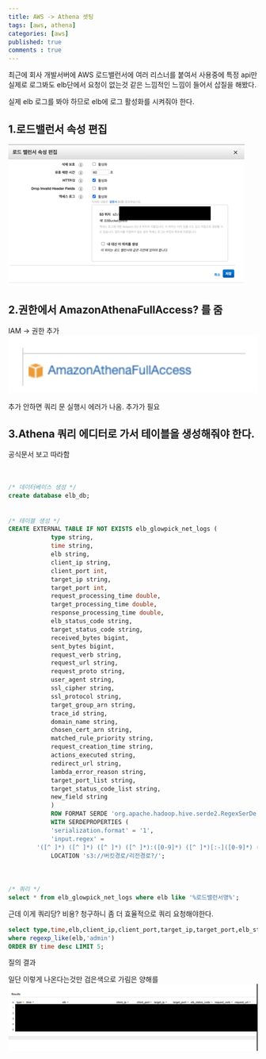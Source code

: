 ```yaml
---
title: AWS -> Athena 셋팅
tags: [aws, athena]
categories: [aws]
published: true
comments : true
---
```


최근에 회사 개발서버에 AWS 로드밸런서에 여러 리스너를 붙여서 사용중에 특정 api만 실제로 로그봐도 elb단에서 
요청이 없는것 같은 느낌적인 느낌이 들어서 삽질을 해봤다.

실제 elb 로그를 봐야 하므로 elb에 로그 활성화를 시켜줘야 한다.

## 1.로드밸런서 속성 편집 
![](/assets/imgs/2020/07/08/1.png)

## 2.권한에서 AmazonAthenaFullAccess? 를 줌 

IAM -> 권한 추가 
![](/assets/imgs/2020/07/08/2.png)

추가 안하면 쿼리 문 실행시 에러가 나옴. 추가가 필요

## 3.Athena 쿼리 에디터로 가서 테이블을 생성해줘야 한다.
공식문서 보고 따라함

```sql


/* 데이터베이스 생성 */ 
create database elb_db;


/* 테이블 생성 */
CREATE EXTERNAL TABLE IF NOT EXISTS elb_glowpick_net_logs (
            type string,
            time string,
            elb string,
            client_ip string,
            client_port int,
            target_ip string,
            target_port int,
            request_processing_time double,
            target_processing_time double,
            response_processing_time double,
            elb_status_code string,
            target_status_code string,
            received_bytes bigint,
            sent_bytes bigint,
            request_verb string,
            request_url string,
            request_proto string,
            user_agent string,
            ssl_cipher string,
            ssl_protocol string,
            target_group_arn string,
            trace_id string,
            domain_name string,
            chosen_cert_arn string,
            matched_rule_priority string,
            request_creation_time string,
            actions_executed string,
            redirect_url string,
            lambda_error_reason string,
            target_port_list string,
            target_status_code_list string,
            new_field string
            )
            ROW FORMAT SERDE 'org.apache.hadoop.hive.serde2.RegexSerDe'
            WITH SERDEPROPERTIES (
            'serialization.format' = '1',
            'input.regex' = 
        '([^ ]*) ([^ ]*) ([^ ]*) ([^ ]*):([0-9]*) ([^ ]*)[:-]([0-9]*) ([-.0-9]*) ([-.0-9]*) ([-.0-9]*) (|[-0-9]*) (-|[-0-9]*) ([-0-9]*) ([-0-9]*) \"([^ ]*) ([^ ]*) (- |[^ ]*)\" \"([^\"]*)\" ([A-Z0-9-]+) ([A-Za-z0-9.-]*) ([^ ]*) \"([^\"]*)\" \"([^\"]*)\" \"([^\"]*)\" ([-.0-9]*) ([^ ]*) \"([^\"]*)\" \"([^\"]*)\" \"([^ ]*)\" \"([^\s]+)\" \"([^\s]+)\"(.*)')
            LOCATION 's3://버킷경로/리전경로?/';



/* 쿼리 */
select * from elb_glowpick_net_logs where elb like '%로드밸런서명%';
```

근데 이게 쿼리당? 비용? 청구하니 좀 더 효율적으로 쿼리 요청해야한다.
```sql 
select type,time,elb,client_ip,client_port,target_ip,target_port,elb_status_code,request_verb,request_url,user_agent from 테이블명 
where regexp_like(elb,'admin')
ORDER BY time desc LIMIT 5;
```


질의 결과

일단 이렇게 나온다는것만 검은색으로 가림은 양해를
![](/assets/imgs/2020/07/08/3.png)

